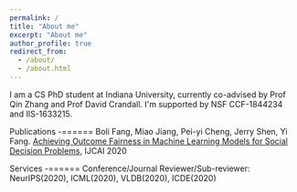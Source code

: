 ```yaml
---
permalink: /
title: "About me"
excerpt: "About me"
author_profile: true
redirect_from: 
  - /about/
  - /about.html
--- 
```

I am a CS PhD student at Indiana University, currently co-advised by Prof Qin Zhang and Prof David Crandall. I'm supported by NSF CCF-1844234 and IIS-1633215.  

Publications
-======
Boli Fang, Miao Jiang, Pei-yi Cheng, Jerry Shen, Yi Fang. [Achieving Outcome Fairness in Machine Learning Models for Social Decision Problems](https://www.ijcai.org/Proceedings/2020/62), IJCAI 2020


Services
-======
Conference/Journal Reviewer/Sub-reviewer: NeurIPS(2020), ICML(2020), VLDB(2020), ICDE(2020)
